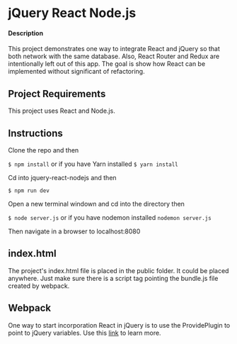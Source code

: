 # jQuery React Node.js

#### Description
This project demonstrates one way to integrate React and jQuery so that both network with the same database. Also, React Router and Redux are intentionally left out of this app. The goal is show how React can be implemented without significant of refactoring.  

## Project Requirements
This project uses React and Node.js. 

## Instructions
Clone the repo and then

`$ npm install` or if you have Yarn installed `$ yarn install`

Cd into jquery-react-nodejs and then 

`$ npm run dev`

Open a new terminal windown and cd into the directory then

`$ node server.js` or if you have nodemon installed `nodemon server.js`

Then navigate in a browser to localhost:8080

## index.html
The project's index.html file is placed in the public folder. It could be placed anywhere. Just make sure there is a script tag pointing the bundle.js file created by webpack.


## Webpack

One way to start incorporation React in jQuery is to use the ProvidePlugin to point to jQuery variables.
Use this [link](https://webpack.js.org/plugins/provide-plugin/#usage-jquery) to learn more.


